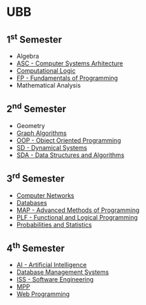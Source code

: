 # UBB

## 1<sup>st</sup> Semester
- Algebra
- [ASC - Computer Systems Arhitecture](1stSemester/ASC)
- [Computational Logic](1stSemester/Logic)
- [FP - Fundamentals of Programming](1stSemester/FP)
- Mathematical Analysis

## 2<sup>nd</sup> Semester
- Geometry
- [Graph Algorithms](2ndSemester/Graphs)
- [OOP - Object Oriented Programming](2ndSemester/OOP)
- [SD - Dynamical Systems](2ndSemester/SD)
- [SDA - Data Structures and Algorithms](2ndSemester/SDA)

## 3<sup>rd</sup> Semester
- [Computer Networks](3rdSemester/Networks)
- [Databases](3rdSemester/Databases)
- [MAP - Advanced Methods of Programming](3rdSemester/MAP)
- [PLF - Functional and Logical Programming](3rdSemester/PLF)
- [Probabilities and Statistics](3rdSemester/ProbabilitiesAndStatistics)

## 4<sup>th</sup> Semester
- [AI - Artificial Intelligence](4thSemester/AI)
- [Database Management Systems](4thSemester/Databases)
- [ISS - Software Engineering](4thSemester/ISS)
- [MPP](4thSemester/MPP)
- [Web Programming](4thSemester/Web)
